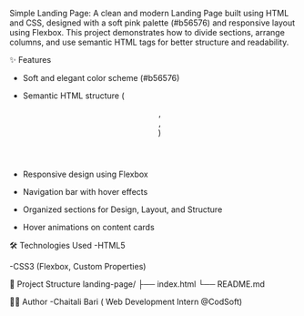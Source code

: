 Simple Landing Page:
A clean and modern Landing Page built using HTML and CSS, designed with a soft pink palette (#b56576) and responsive layout using Flexbox. This project demonstrates how to divide sections, arrange columns, and use semantic HTML tags for better structure and readability.

✨ Features
- Soft and elegant color scheme (#b56576)

- Semantic HTML structure (<header>, <section>, <footer>)

- Responsive design using Flexbox

- Navigation bar with hover effects

- Organized sections for Design, Layout, and Structure

- Hover animations on content cards



🛠️ Technologies Used
-HTML5

-CSS3 (Flexbox, Custom Properties)

📁 Project Structure
landing-page/
├── index.html
└── README.md

🙋‍♀️ Author
-Chaitali Bari
( Web Development Intern @CodSoft)
